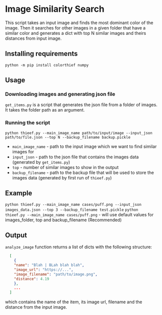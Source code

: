 # Image Similarity Search

This script takes an input image and finds the most dominant color of the image. Then it searches for other images in a given folder that have a similar color and generates a dict with top N similar images and theirs distances from input image.

## Installing requirements
`python -m pip install colorthief numpy`

## Usage
### Downloading images and generating json file
`get_items.py` is a script that generates the json file from a folder of images. It takes the folder path as an argument.

### Running the script
`python thieef.py --main_image_name path/to/input/image --input_json path/to/file.json --top N --backup_filename backup.pickle`
- `main_image_name` - path to the input image which we want to find similar images for
- `input_json` - path to the json file that contains the images data (generated by `get_items.py`)
- `top` - number of similar images to show in the output
- `backup_filename` - path to the backup file that will be used to store the images data (generated by first run of `thieef.py`)


## Example
`python thieef.py --main_image_name cases/puff.png --input_json images_data.json --top 3 --backup_filename test.pickle`
`python thieef.py --main_image_name cases/puff.png` - will use default values for images_folder, top and backup_filename (Recommended)

## Output

`analyze_image` function returns a list of dicts with the following structure:

```json
  [
    {
    "name": "Blah | BLah blah blah",
    "image_url": "https://...",
    "image_filename": "path/to/image.png",
    "distance": 4.19
    },
    ...
  ]
```
which contains the name of the item, its image url, filename and the distance from the input image.
